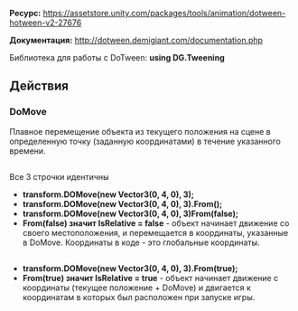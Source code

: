 **Ресурс:** https://assetstore.unity.com/packages/tools/animation/dotween-hotween-v2-27676

**Документация:** http://dotween.demigiant.com/documentation.php

Библиотека для работы с DoTween: **using DG.Tweening**

## Действия
### DoMove
Плавное перемещение объекта из текущего положения на сцене в определенную точку (заданную координатами) в течение указанного времени.
##
Все 3 строчки идентичны
* **transform.DOMove(new Vector3(0, 4, 0), 3);**
* **transform.DOMove(new Vector3(0, 4, 0), 3).From();**
* **transform.DOMove(new Vector3(0, 4, 0), 3)From(false);**
* **From(false) значит IsRelative = false** - объект начинает движение со своего местоположения, и перемещается в координаты, указанные в DoMove. Координаты в коде - это глобальные координаты.
##
* **transform.DOMove(new Vector3(0, 4, 0), 3).From(true);**
* **From(true) значит IsRelative = true** - объект начинает движение с координаты (текущее положение + DoMove) и двигается к координатам в которых был расположен при запуске игры.